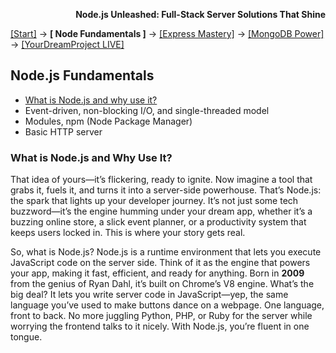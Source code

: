 **<p align="right">Node.js Unleashed: Full-Stack Server Solutions That Shine</p>**

[[Start]](../Introduction.md) → **[ Node Fundamentals ]** → [[Express Mastery]](#express) → [[MongoDB Power]](#mongodb) → [[YourDreamProject LIVE]](#project)

## Node.js Fundamentals
* [What is Node.js and why use it?](#what-is-nodejs-and-why-use-it)
* Event-driven, non-blocking I/O, and single-threaded model
* Modules, npm (Node Package Manager)
* Basic HTTP server

### What is Node.js and Why Use It?

That idea of yours—it’s flickering, ready to ignite. Now imagine a tool that grabs it, fuels it, and turns it into a server-side powerhouse. That’s Node.js: the spark that lights up your developer journey. It’s not just some tech buzzword—it’s the engine humming under your dream app, whether it’s a buzzing online store, a slick event planner, or a productivity system that keeps users locked in. This is where your story gets real.

So, what is Node.js? Node.js is a runtime environment that lets you execute JavaScript code on the server side. Think of it as the engine that powers your app, making it fast, efficient, and ready for anything. Born in **2009** from the genius of Ryan Dahl, it’s built on Chrome’s V8 engine. What’s the big deal? It lets you write server code in JavaScript—yep, the same language you’ve used to make buttons dance on a webpage. One language, front to back. No more juggling Python, PHP, or Ruby for the server while worrying the frontend talks to it nicely. With Node.js, you’re fluent in one tongue.
